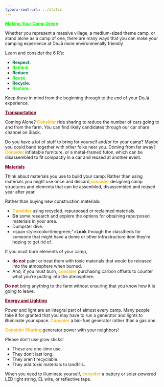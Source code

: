 ```yaml
---
typora-root-url: ../static
---
```


<span class="center" style="color:lime;"><u>**Making Your Camp Green**</u></span>

Whether you represent a massive village, a medium-sized theme camp, or stand alone as a camp of one, there are many ways that you can make your camping experience at DeJā more environmenally friendly

Learn and consider the 6 R’s:

- **<span style="color:#006a44;">Respect.</span>**
- **<span style="color:lime;">Rethink.</span>**
- **<span style="color:#006a44;">Reduce.</span>**
- **<span style="color:lime;">Reuse.</span>**
- **<span style="color:#006a44;">Recycle.</span>**
- **<span style="color:lime;">Restore.</span>**

Keep these in mind from the beginning through to the end of your DeJā experience.



<span style="color:#77011e;"><u>**Transportation**</u></span>

Coming Alone?
<span style="color:#fdb913;">**Consider**</span> ride sharing to reduce the number of cars going to and from the farm. You can find likely candidates through our car share channel on Slack.

Do you have a lot of stuff to bring for yourself and/or for your camp?
Maybe you could band together with other folks near you.
Coming from far away?
<span style="color:#fdb913;">**Consider**</span> inflatable furniture, or a metal-framed futon, which can be disassembled to fit compactly in a car and reused at another event.



<span style="color:#77011e;"><u>**Materials**</u></span>

Think about materials you use to build your camp:
Rather than using materials you might use once and discard,<span style="color:#fdb913;">**consider**</span> designing camp structures and elements that can be assembled, disassembled and reused year after year.

Rather than buying new construction materials:

- <span style="color:#fdb913;">**Consider**</span> using recycled, repurposed or reclaimed materials.
- <span style="color:#limegreen;">**Do**</span> some research and explore the options for obtaining repurposed materials in your area.
- Dumpster dive.
- <span style=color:limegreen;">**Look**</span> through the classifieds for someone that might have a dome or other infrastructure item they’re hoping to get rid of.

If you must burn elements of your camp,

- <span style="color:#77011e;">**do not**</span> paint or treat them with toxic materials that would be released into the atmosphere when burned.
- And, if you must burn, <span style="color:#fdb913;">**consider**</span> purchasing carbon offsets to counter what you’re putting into the atmosphere.

<span style="color:#77011e;">**Do not**</span> bring anything to the farm without ensuring that you know how it is going to leave.



<span style="color:#77011e;"><u>**Energy and Lighting**</u></span>

Power and light are an integral part of almost every camp. Many people take it for granted that you may have to run a generator and lights to illuminate your space.
<span style="color:#fdb913;">**Consider**</span> a bio-fuel generator rather than a gas one.

<span style="color:#fdb913;">**Consider Sharing**</span> generator power with your neighbors!

Please don’t use glow sticks!

- These are one-time use.
- They don’t last long.
- They aren’t recyclable.
- They add toxic materials to landfills.

When you need to illuminate yourself, <span style="color:#fdb913;">**consider**</span> a battery or solar-powered LED light string, EL wire, or reflective tape.

